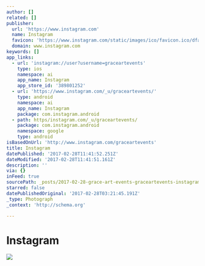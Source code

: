 ```yaml
---
author: []
related: []
publisher:
  url: 'https://www.instagram.com'
  name: Instagram
  favicon: 'https://www.instagram.com/static/images/ico/favicon.ico/dfa85bb1fd63.ico'
  domain: www.instagram.com
keywords: []
app_links:
  - url: 'instagram://user?username=graceartevents'
    type: ios
    namespace: ai
    app_name: Instagram
    app_store_id: '389801252'
  - url: 'https://www.instagram.com/_u/graceartevents/'
    type: android
    namespace: ai
    app_name: Instagram
    package: com.instagram.android
  - path: https/instagram.com/_u/graceartevents/
    package: com.instagram.android
    namespace: google
    type: android
isBasedOnUrl: 'http://www.instagram.com/graceartevents'
title: Instagram
datePublished: '2017-02-28T11:41:52.251Z'
dateModified: '2017-02-28T11:41:51.161Z'
description: ''
via: {}
inFeed: true
sourcePath: _posts/2017-02-28-grace-art-events-graceartevents-instagram-photos-and-vi.md
starred: false
datePublishedOriginal: '2017-02-28T03:21:45.191Z'
_type: Photograph
_context: 'http://schema.org'

---
```

# Instagram
![](https://imgflo.herokuapp.com/graph/2b2431f8e7ba7b0/016c065f3045d8f87c1dfb56d9592a7f/noop.jpg?input=https%3A%2F%2Fscontent.cdninstagram.com%2Ft51.2885-19%2Fs150x150%2F12071001_898722096847701_406939766_a.jpg)